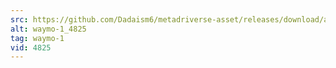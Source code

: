 ```yaml
---
src: https://github.com/Dadaism6/metadriverse-asset/releases/download/assetsv1.0.1/waymo-1_4825.mp4
alt: waymo-1_4825
tag: waymo-1
vid: 4825
---
```

